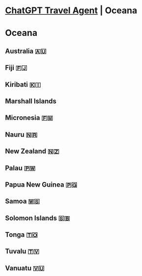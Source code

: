 # [ChatGPT Travel Agent](https://chat.openai.com/) \| Oceana 
# Oceana 
## Australia 🇦🇺 
## Fiji 🇫🇯 
## Kiribati 🇰🇮 
## Marshall Islands
## Micronesia 🇫🇲 
## Nauru 🇳🇷 
## New Zealand 🇳🇿 
## Palau 🇵🇼 
## Papua New Guinea 🇵🇬
## Samoa 🇼🇸 
## Solomon Islands 🇸🇧 
## Tonga 🇹🇴 
## Tuvalu 🇹🇻 
## Vanuatu 🇻🇺 
